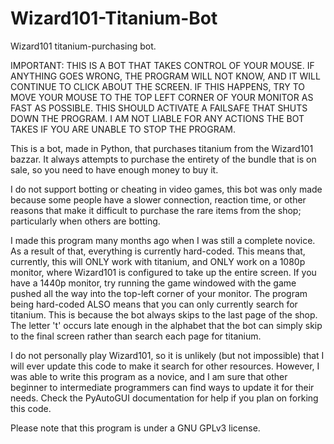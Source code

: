 # Wizard101-Titanium-Bot
Wizard101 titanium-purchasing bot.

IMPORTANT: THIS IS A BOT THAT TAKES CONTROL OF YOUR MOUSE. IF ANYTHING GOES WRONG, THE PROGRAM WILL NOT 
KNOW, AND IT WILL CONTINUE TO CLICK ABOUT THE SCREEN. IF THIS HAPPENS, TRY TO MOVE YOUR MOUSE TO THE
TOP LEFT CORNER OF YOUR MONITOR AS FAST AS POSSIBLE. THIS SHOULD ACTIVATE A FAILSAFE THAT SHUTS DOWN THE 
PROGRAM. I AM NOT LIABLE FOR ANY ACTIONS THE BOT TAKES IF YOU ARE UNABLE TO STOP THE PROGRAM.

This is a bot, made in Python, that purchases titanium from the Wizard101 bazzar. It always attempts to
purchase the entirety of the bundle that is on sale, so you need to have enough money to buy it. 

I do not support botting or cheating in video games, this bot was only made because some people have 
a slower connection, reaction time, or other reasons that make it difficult to purchase the rare
items from the shop; particularly when others are botting.

I made this program many months ago when I was still a complete novice. As a result of that,
everything is currently hard-coded. This means that, currently, this will ONLY work with titanium, 
and ONLY work on a 1080p monitor, where Wizard101 is configured to take up the entire screen.
If you have a 1440p monitor, try running the game windowed with the game pushed all the way into the 
top-left corner of your monitor. The program being hard-coded ALSO means that you can only currently 
search for titanium. This is because the bot always skips to the last page of the shop. The letter 't' occurs
late enough in the alphabet that the bot can simply skip to the final screen rather than search each page for
titanium.

I do not personally play Wizard101, so it is unlikely (but not impossible) that I will ever update this code
to make it search for other resources. However, I was able to write this program as a novice, and I am sure
that other beginner to intermediate programmers can find ways to update it for their needs. Check the
PyAutoGUI documentation for help if you plan on forking this code. 

Please note that this program is under a GNU GPLv3 license.
